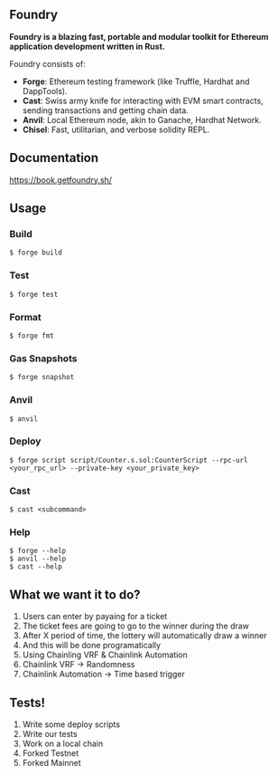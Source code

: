 ## Foundry

**Foundry is a blazing fast, portable and modular toolkit for Ethereum application development written in Rust.**

Foundry consists of:

-   **Forge**: Ethereum testing framework (like Truffle, Hardhat and DappTools).
-   **Cast**: Swiss army knife for interacting with EVM smart contracts, sending transactions and getting chain data.
-   **Anvil**: Local Ethereum node, akin to Ganache, Hardhat Network.
-   **Chisel**: Fast, utilitarian, and verbose solidity REPL.

## Documentation

https://book.getfoundry.sh/

## Usage

### Build

```shell
$ forge build
```

### Test

```shell
$ forge test
```

### Format

```shell
$ forge fmt
```

### Gas Snapshots

```shell
$ forge snapshot
```

### Anvil

```shell
$ anvil
```

### Deploy

```shell
$ forge script script/Counter.s.sol:CounterScript --rpc-url <your_rpc_url> --private-key <your_private_key>
```

### Cast

```shell
$ cast <subcommand>
```

### Help

```shell
$ forge --help
$ anvil --help
$ cast --help
```

## What we want it to do?
1. Users can enter by payaing for a ticket
  1. The ticket fees are going to go to the winner during the draw
2. After X period of time, the lottery will automatically draw a winner
  1. And this will be done programatically
3. Using Chainling VRF & Chainlink Automation
  1. Chainlink VRF -> Randomness
  2. Chainlink Automation -> Time based trigger

## Tests!
1. Write some deploy scripts
2. Write our tests
  1. Work on a local chain
  2. Forked Testnet
  3. Forked Mainnet

